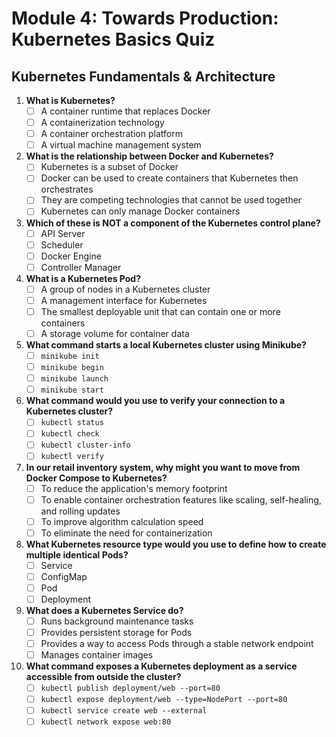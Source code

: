 # Module 4: Towards Production: Kubernetes Basics Quiz

## Kubernetes Fundamentals & Architecture

1. **What is Kubernetes?**
   - [ ] A container runtime that replaces Docker
   - [ ] A containerization technology
   - [ ] A container orchestration platform
   - [ ] A virtual machine management system

2. **What is the relationship between Docker and Kubernetes?**
   - [ ] Kubernetes is a subset of Docker
   - [ ] Docker can be used to create containers that Kubernetes then orchestrates
   - [ ] They are competing technologies that cannot be used together
   - [ ] Kubernetes can only manage Docker containers

3. **Which of these is NOT a component of the Kubernetes control plane?**
   - [ ] API Server
   - [ ] Scheduler
   - [ ] Docker Engine
   - [ ] Controller Manager

4. **What is a Kubernetes Pod?**
   - [ ] A group of nodes in a Kubernetes cluster
   - [ ] A management interface for Kubernetes
   - [ ] The smallest deployable unit that can contain one or more containers
   - [ ] A storage volume for container data

5. **What command starts a local Kubernetes cluster using Minikube?**
   - [ ] `minikube init`
   - [ ] `minikube begin`
   - [ ] `minikube launch`
   - [ ] `minikube start`

6. **What command would you use to verify your connection to a Kubernetes cluster?**
   - [ ] `kubectl status`
   - [ ] `kubectl check`
   - [ ] `kubectl cluster-info`
   - [ ] `kubectl verify`

7. **In our retail inventory system, why might you want to move from Docker Compose to Kubernetes?**
   - [ ] To reduce the application's memory footprint
   - [ ] To enable container orchestration features like scaling, self-healing, and rolling updates
   - [ ] To improve algorithm calculation speed
   - [ ] To eliminate the need for containerization

8. **What Kubernetes resource type would you use to define how to create multiple identical Pods?**
   - [ ] Service
   - [ ] ConfigMap
   - [ ] Pod
   - [ ] Deployment

9. **What does a Kubernetes Service do?**
   - [ ] Runs background maintenance tasks
   - [ ] Provides persistent storage for Pods
   - [ ] Provides a way to access Pods through a stable network endpoint
   - [ ] Manages container images

10. **What command exposes a Kubernetes deployment as a service accessible from outside the cluster?**
    - [ ] `kubectl publish deployment/web --port=80`
    - [ ] `kubectl expose deployment/web --type=NodePort --port=80`
    - [ ] `kubectl service create web --external`
    - [ ] `kubectl network expose web:80`
